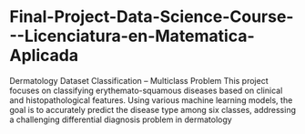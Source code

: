 # Final-Project-Data-Science-Course---Licenciatura-en-Matematica-Aplicada
Dermatology Dataset Classification – Multiclass Problem This project focuses on classifying erythemato-squamous diseases based on clinical and histopathological features. Using various machine learning models, the goal is to accurately predict the disease type among six classes, addressing a challenging differential diagnosis problem in dermatology
